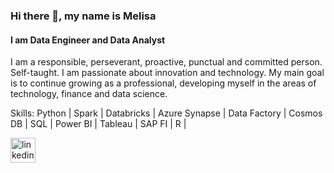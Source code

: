 ### Hi there 👋, my name is Melisa
#### I am Data Engineer and Data Analyst
I am a responsible, perseverant, proactive, punctual and committed person. Self-taught. I am passionate about innovation and technology.
My main goal is to continue growing as a professional, developing myself in the areas of technology, finance and data science. 

Skills: Python | Spark | Databricks | Azure Synapse | Data Factory | Cosmos DB | SQL | Power BI | Tableau | SAP FI | R |



[<img src='https://cdn.jsdelivr.net/npm/simple-icons@3.0.1/icons/linkedin.svg' alt='linkedin' height='40'>](https://www.linkedin.com/in/https://www.linkedin.com/in/melisacavagna//)  


